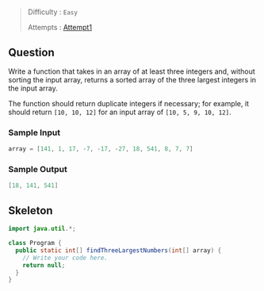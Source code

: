 # <!-- Title -->

> Difficulty : `Easy` <!--Difficulty-->
> 
> Attempts : [Attempt1](./attempt1/app/FindThreeLargestNumbers.java) <!--Attempt Links-->

## Question <!--Question Descriptions-->
Write a function that takes in an array of at least three integers and, without sorting the input array, returns a sorted array of the three largest integers in the input array.

The function should return duplicate integers if necessary; for example, it should return `[10, 10, 12]` for an input array of `[10, 5, 9, 10, 12]`.

### Sample Input
```java
array = [141, 1, 17, -7, -17, -27, 18, 541, 8, 7, 7]
```
### Sample Output
```java
[18, 141, 541]
```
## Skeleton <!--Skeleton Code Provided-->
```java
import java.util.*;

class Program {
  public static int[] findThreeLargestNumbers(int[] array) {
    // Write your code here.
    return null;
  }
}
```